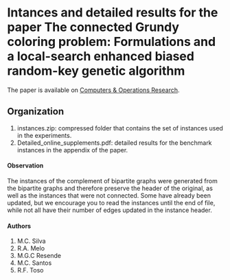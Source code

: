 # Intances and detailed results for the paper The connected Grundy coloring problem: Formulations and a local-search enhanced biased random-key genetic algorithm

The paper is available on [Computers & Operations Research](https://doi.org/10.1016/j.cor.2025.107136).

## Organization

1. instances.zip: compressed folder that contains the set of instances used in the experiments.
2. Detailed_online_supplements.pdf: detailed results for the benchmark instances in the appendix of the paper.

#### Observation

The instances of the complement of bipartite graphs were generated from the bipartite graphs and therefore preserve the header of the original, as well as the instances that were not connected. Some have already been updated, but we encourage you to read the instances until the end of file, while not all have their number of edges updated in the instance header.

#### Authors
1. M.C. Silva
2. R.A. Melo
3. M.G.C Resende
4. M.C. Santos
5. R.F. Toso
